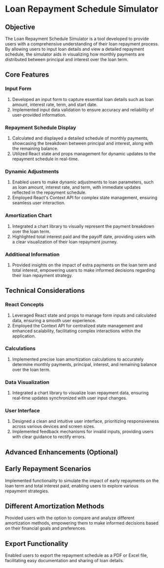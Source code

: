 # Loan Repayment Schedule Simulator
## Objective
The Loan Repayment Schedule Simulator is a tool developed to provide users with a comprehensive understanding of their loan repayment process. By allowing users to input loan details and view a detailed repayment schedule, the simulator aids in visualizing how monthly payments are distributed between principal and interest over the loan term.

## Core Features
### Input Form
1. Developed an input form to capture essential loan details such as loan amount, interest rate, term, and start date.
2. Implemented input data validation to ensure accuracy and reliability of user-provided information.
### Repayment Schedule Display
1. Calculated and displayed a detailed schedule of monthly payments, showcasing the breakdown between principal and interest, along with the remaining balance.
2. Utilized React state and props management for dynamic updates to the repayment schedule in real-time.
### Dynamic Adjustments
1. Enabled users to make dynamic adjustments to loan parameters, such as loan amount, interest rate, and term, with immediate updates reflected in the repayment schedule.
2. Employed React's Context API for complex state management, ensuring seamless user interaction.
### Amortization Chart
1. Integrated a chart library to visually represent the payment breakdown over the loan term.
2. Highlighted total interest paid and the payoff date, providing users with a clear visualization of their loan repayment journey.
### Additional Information
1. Provided insights on the impact of extra payments on the loan term and total interest, empowering users to make informed decisions regarding their loan repayment strategy.

## Technical Considerations
### React Concepts
1. Leveraged React state and props to manage form inputs and calculated data, ensuring a smooth user experience.
2. Employed the Context API for centralized state management and enhanced scalability, facilitating complex interactions within the application.
### Calculations
1. Implemented precise loan amortization calculations to accurately determine monthly payments, principal, interest, and remaining balance over the loan term.
### Data Visualization
1. Integrated a chart library to visualize loan repayment data, ensuring real-time updates synchronized with user input changes.
### User Interface
1. Designed a clean and intuitive user interface, prioritizing responsiveness across various devices and screen sizes.
2. Implemented feedback mechanisms for invalid inputs, providing users with clear guidance to rectify errors.

## Advanced Enhancements (Optional)
## Early Repayment Scenarios
Implemented functionality to simulate the impact of early repayments on the loan term and total interest paid, enabling users to explore various repayment strategies.
## Different Amortization Methods
Provided users with the option to compare and analyze different amortization methods, empowering them to make informed decisions based on their financial goals and preferences.
## Export Functionality
Enabled users to export the repayment schedule as a PDF or Excel file, facilitating easy documentation and sharing of loan details.
